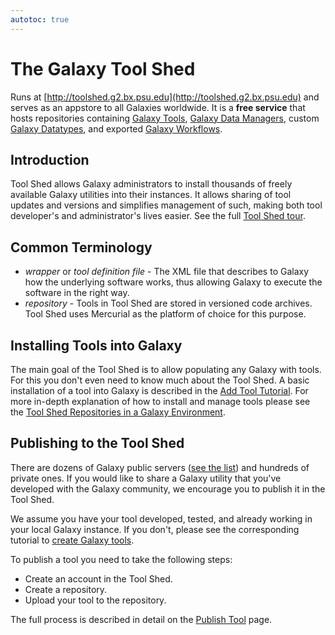 ```yaml
---
autotoc: true
---
```


# The Galaxy Tool Shed

Runs at [http://toolshed.g2.bx.psu.edu](http://toolshed.g2.bx.psu.edu) and serves as an appstore to all Galaxies worldwide. It is a **free service** that hosts repositories containing [Galaxy Tools](/src/tools/index.md), [Galaxy Data Managers](/src/admin/tools/data-managers/index.md), custom [Galaxy Datatypes](/src/admin/datatypes/index.md), and exported [Galaxy Workflows](/src/learn/advanced-workflow/index.md).

## Introduction

Tool Shed allows Galaxy administrators to install thousands of freely available Galaxy utilities into their instances. It allows sharing of tool updates and versions and simplifies management of such, making both tool developer's and administrator's lives easier. See the full [Tool Shed tour](/src/toolshed/tour/index.md).

## Common Terminology

* *wrapper* or *tool definition file* - The XML file that describes to Galaxy how the underlying software works, thus allowing Galaxy to execute the software in the right way.
* *repository* - Tools in Tool Shed are stored in versioned code archives. Tool Shed uses Mercurial as the platform of choice for this purpose.

## Installing Tools into Galaxy

The main goal of the Tool Shed is to allow populating any Galaxy with tools. For this you don't even need to know much about the Tool Shed. A basic installation of a tool into Galaxy is described in the [Add Tool Tutorial](/src/admin/tools/add-tool-from-toolshed-tutorial/index.md). For more in-depth explanation of how to install and manage tools please see the
[Tool Shed Repositories in a Galaxy Environment](/src/installing-repositories/index.md).

## Publishing to the Tool Shed

There are dozens of Galaxy public servers ([see the list](/src/public-galaxy-servers/index.md)) and hundreds of private ones. If you would like to share a Galaxy utility that you've developed with the Galaxy community, we encourage you to publish it in the Tool Shed.

We assume you have your tool developed, tested, and already working in your local Galaxy instance. If you don't, please see the corresponding tutorial to [create Galaxy tools](/src/admin/tools/add-tool-tutorial/index.md).

To publish a tool you need to take the following steps:
* Create an account in the Tool Shed.
* Create a repository.
* Upload your tool to the repository.

The full process is described in detail on the [Publish Tool](/src/toolshed/publish-tool/index.md) page.
